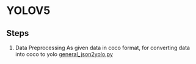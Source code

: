 # YOLOV5
## Steps
1. Data Preprocessing
As given data in coco format, for converting data into coco to yolo [general_json2yolo.py](https://github.com/HimaniVaishnav/YOLOV5/blob/main/coco_to_yolo/general_json2yolo.py)
